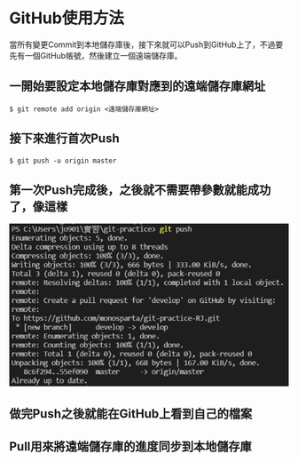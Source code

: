 # GitHub使用方法
當所有變更Commit到本地儲存庫後，接下來就可以Push到GitHub上了，不過要先有一個GitHub帳號，然後建立一個遠端儲存庫。
## 一開始要設定本地儲存庫對應到的遠端儲存庫網址
    $ git remote add origin <遠端儲存庫網址>
## 接下來進行首次Push
    $ git push -u origin master
## 第一次Push完成後，之後就不需要帶參數就能成功了，像這樣
![Push](Push.png)
## 做完Push之後就能在GitHub上看到自己的檔案
## Pull用來將遠端儲存庫的進度同步到本地儲存庫
    